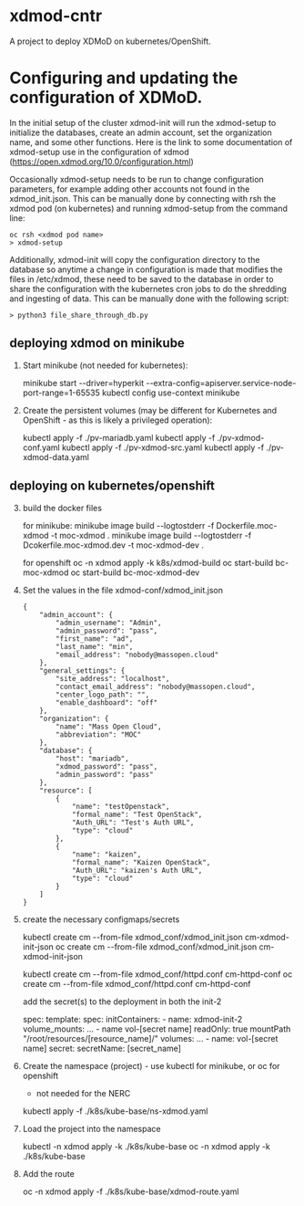 # xdmod-cntr
A project to deploy XDMoD on kubernetes/OpenShift.

# Configuring and updating the configuration of XDMoD.

In the initial setup of the cluster xdmod-init will run the xdmod-setup to
initialize the databases, create an admin account, set the organization name,
and some other functions.  Here is the link to some documentation of xdmod-setup
use in the configuration of xdmod (https://open.xdmod.org/10.0/configuration.html)

Occasionally xdmod-setup needs to be run to change configuration parameters, for example
adding other accounts not found in the xdmod_init.json.  This can be manually done
by connecting with rsh the xdmod pod (on kubernetes) and running xdmod-setup from
the command line:

    oc rsh <xdmod pod name>
    > xdmod-setup

Additionally, xdmod-init will copy the configuration directory to the database
so anytime a change in configuration is made that modifies the files in
/etc/xdmod, these need to be saved to the database in order to share the configuration
with the kubernetes cron jobs to do the shredding and ingesting of data.  This
can be manually done with the following script:

    > python3 file_share_through_db.py

## deploying xdmod on minikube
1) Start minikube (not needed for kubernetes):

    minikube start --driver=hyperkit --extra-config=apiserver.service-node-port-range=1-65535
    kubectl config use-context minikube

2) Create the persistent volumes (may be different for Kubernetes and OpenShift - as this is likely a privileged operation):

    kubectl apply -f ./pv-mariadb.yaml
    kubectl apply -f ./pv-xdmod-conf.yaml
    kubectl apply -f ./pv-xdmod-src.yaml
    kubectl apply -f ./pv-xdmod-data.yaml

## deploying on kubernetes/openshift

3) build the docker files

    for minikube:
        minikube image build --logtostderr -f Dockerfile.moc-xdmod -t moc-xdmod .
        minikube image build --logtostderr -f Dcokerfile.moc-xdmod.dev -t moc-xdmod-dev .

    for openshift
        oc -n xdmod apply -k k8s/xdmod-build
        oc start-build bc-moc-xdmod
        oc start-build bc-moc-xdmod-dev

4)  Set the values in the file xdmod-conf/xdmod_init.json

        {
            "admin_account": {
                "admin_username": "Admin",
                "admin_password": "pass",
                "first_name": "ad",
                "last_name": "min",
                "email_address": "nobody@massopen.cloud"
            },
            "general_settings": {
                "site_address": "localhost",
                "contact_email_address": "nobody@massopen.cloud",
                "center_logo_path": "",
                "enable_dashboard": "off"
            },
            "organization": {
                "name": "Mass Open Cloud",
                "abbreviation": "MOC"
            },
            "database": {
                "host": "mariadb",
                "xdmod_password": "pass",
                "admin_password": "pass"
            },
            "resource": [
                {
                    "name": "testOpenstack",
                    "formal_name": "Test OpenStack",
                    "Auth_URL": "Test's Auth URL",
                    "type": "cloud"
                },
                {
                    "name": "kaizen",
                    "formal_name": "Kaizen OpenStack",
                    "Auth_URL": "kaizen's Auth URL",
                    "type": "cloud"
                }
            ]
        }

5)  create the necessary configmaps/secrets

    kubectl create cm --from-file xdmod_conf/xdmod_init.json cm-xdmod-init-json
    oc create cm --from-file xdmod_conf/xdmod_init.json cm-xdmod-init-json

    kubectl create cm --from-file xdmod_conf/httpd.conf cm-httpd-conf
    oc create cm --from-file xdmod_conf/httpd.conf cm-httpd-conf

    add the secret(s) to the deployment in both the init-2

      spec:
        template:
          spec:
            initContainers:
              - name: xdmod-init-2
                volume_mounts:
                    ...
                    - name vol-[secret name]
                      readOnly: true
                      mountPath "/root/resources/[resource_name]/"
            volumes:
              ...
              - name: vol-[secret name]
                secret:
                  secretName: [secret_name]


6) Create the namespace (project) - use kubectl for minikube, or oc for openshift

   - not needed for the NERC

    kubectl apply -f ./k8s/kube-base/ns-xdmod.yaml

7) Load the project into the namespace

    kubectl -n xdmod apply -k ./k8s/kube-base
    oc -n xdmod apply -k ./k8s/kube-base

8) Add the route

    oc -n xdmod apply -f ./k8s/kube-base/xdmod-route.yaml
